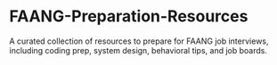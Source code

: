 # FAANG-Preparation-Resources
A curated collection of resources to prepare for FAANG job interviews, including coding prep, system design, behavioral tips, and job boards.
